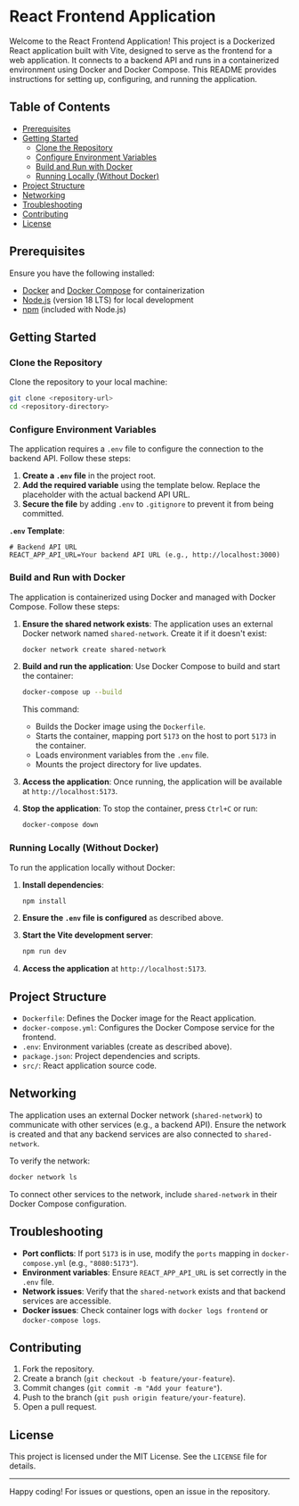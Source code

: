 # React Frontend Application

Welcome to the React Frontend Application! This project is a Dockerized React application built with Vite, designed to serve as the frontend for a web application. It connects to a backend API and runs in a containerized environment using Docker and Docker Compose. This README provides instructions for setting up, configuring, and running the application.

## Table of Contents

- [Prerequisites](#prerequisites)
- [Getting Started](#getting-started)
  - [Clone the Repository](#clone-the-repository)
  - [Configure Environment Variables](#configure-environment-variables)
  - [Build and Run with Docker](#build-and-run-with-docker)
  - [Running Locally (Without Docker)](#running-locally-without-docker)
- [Project Structure](#project-structure)
- [Networking](#networking)
- [Troubleshooting](#troubleshooting)
- [Contributing](#contributing)
- [License](#license)

## Prerequisites

Ensure you have the following installed:

- [Docker](https://www.docker.com/get-started) and [Docker Compose](https://docs.docker.com/compose/install/) for containerization
- [Node.js](https://nodejs.org/) (version 18 LTS) for local development
- [npm](https://www.npmjs.com/) (included with Node.js)

## Getting Started

### Clone the Repository

Clone the repository to your local machine:

```bash
git clone <repository-url>
cd <repository-directory>
```

### Configure Environment Variables

The application requires a `.env` file to configure the connection to the backend API. Follow these steps:

1. **Create a `.env` file** in the project root.
2. **Add the required variable** using the template below. Replace the placeholder with the actual backend API URL.
3. **Secure the file** by adding `.env` to `.gitignore` to prevent it from being committed.

**`.env` Template**:

```env
# Backend API URL
REACT_APP_API_URL=Your backend API URL (e.g., http://localhost:3000)
```

### Build and Run with Docker

The application is containerized using Docker and managed with Docker Compose. Follow these steps:

1. **Ensure the shared network exists**:
   The application uses an external Docker network named `shared-network`. Create it if it doesn't exist:

   ```bash
   docker network create shared-network
   ```

2. **Build and run the application**:
   Use Docker Compose to build and start the container:

   ```bash
   docker-compose up --build
   ```

   This command:
   - Builds the Docker image using the `Dockerfile`.
   - Starts the container, mapping port `5173` on the host to port `5173` in the container.
   - Loads environment variables from the `.env` file.
   - Mounts the project directory for live updates.

3. **Access the application**:
   Once running, the application will be available at `http://localhost:5173`.

4. **Stop the application**:
   To stop the container, press `Ctrl+C` or run:

   ```bash
   docker-compose down
   ```

### Running Locally (Without Docker)

To run the application locally without Docker:

1. **Install dependencies**:

   ```bash
   npm install
   ```

2. **Ensure the `.env` file is configured** as described above.

3. **Start the Vite development server**:

   ```bash
   npm run dev
   ```

4. **Access the application** at `http://localhost:5173`.

## Project Structure

- `Dockerfile`: Defines the Docker image for the React application.
- `docker-compose.yml`: Configures the Docker Compose service for the frontend.
- `.env`: Environment variables (create as described above).
- `package.json`: Project dependencies and scripts.
- `src/`: React application source code.

## Networking

The application uses an external Docker network (`shared-network`) to communicate with other services (e.g., a backend API). Ensure the network is created and that any backend services are also connected to `shared-network`.

To verify the network:

```bash
docker network ls
```

To connect other services to the network, include `shared-network` in their Docker Compose configuration.

## Troubleshooting

- **Port conflicts**: If port `5173` is in use, modify the `ports` mapping in `docker-compose.yml` (e.g., `"8080:5173"`).
- **Environment variables**: Ensure `REACT_APP_API_URL` is set correctly in the `.env` file.
- **Network issues**: Verify that the `shared-network` exists and that backend services are accessible.
- **Docker issues**: Check container logs with `docker logs frontend` or `docker-compose logs`.

## Contributing

1. Fork the repository.
2. Create a branch (`git checkout -b feature/your-feature`).
3. Commit changes (`git commit -m "Add your feature"`).
4. Push to the branch (`git push origin feature/your-feature`).
5. Open a pull request.

## License

This project is licensed under the MIT License. See the `LICENSE` file for details.

---

Happy coding! For issues or questions, open an issue in the repository.
